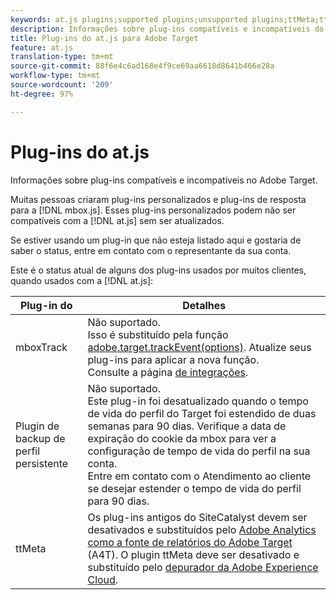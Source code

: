 ```yaml
---
keywords: at.js plugins;supported plugins;unsupported plugins;ttMeta;ttmeta;mboxTrack
description: Informações sobre plug-ins compatíveis e incompatíveis do Adobe Target.
title: Plug-ins do at.js para Adobe Target
feature: at.js
translation-type: tm+mt
source-git-commit: 88f6e4c6ad168e4f9ce69aa6618d8641b466e28a
workflow-type: tm+mt
source-wordcount: '209'
ht-degree: 97%

---
```



# Plug-ins do at.js

Informações sobre plug-ins compatíveis e incompatíveis no Adobe Target.

Muitas pessoas criaram plug-ins personalizados e plug-ins de resposta para a [!DNL mbox.js]. Esses plug-ins personalizados podem não ser compatíveis com a [!DNL at.js] sem ser atualizados.

Se estiver usando um plug-in que não esteja listado aqui e gostaria de saber o status, entre em contato com o representante da sua conta.

Este é o status atual de alguns dos plug-ins usados por muitos clientes, quando usados com a [!DNL at.js]:

| Plug-in do | Detalhes |
|--- |--- |
| mboxTrack | Não suportado.<br>Isso é substituído pela função [adobe.target.trackEvent(options)](/help/c-implementing-target/c-implementing-target-for-client-side-web/adobe-target-trackevent.md). Atualize seus plug-ins para aplicar a nova função.<br>Consulte a página [de integrações](/help/c-implementing-target/c-implementing-target-for-client-side-web/c-how-atjs-works/target-atjs-integrations.md). |
| Plugin de backup de perfil persistente | Não suportado.<br>Este plug-in foi desatualizado quando o tempo de vida do perfil do Target foi estendido de duas semanas para 90 dias. Verifique a data de expiração do cookie da mbox para ver a configuração de tempo de vida do perfil na sua conta.<br>Entre em contato com o Atendimento ao cliente se desejar estender o tempo de vida do perfil para 90 dias. |
| ttMeta | Os plug-ins antigos do SiteCatalyst devem ser desativados e substituídos pelo [Adobe Analytics como a fonte de relatórios do Adobe Target](/help/c-integrating-target-with-mac/a4t/a4t.md) (A4T). O plugin ttMeta deve ser desativado e substituído pelo [depurador da Adobe Experience Cloud](https://chrome.google.com/webstore/detail/adobe-experience-cloud-de/ocdmogmohccmeicdhlhhgepeaijenapj). |
